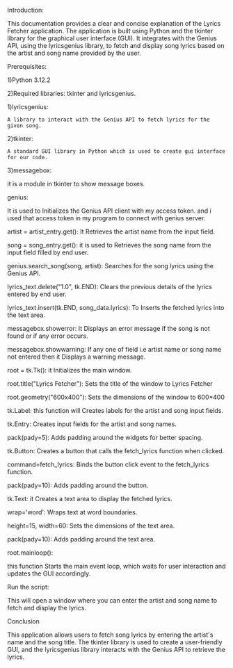 Introduction:

	
  This documentation provides a clear and concise explanation of the Lyrics Fetcher application. The application is built using Python and the tkinter library for the graphical user interface (GUI). It integrates with the Genius API, using the lyricsgenius library, to fetch and display song lyrics based on the artist and song name provided by the user.



Prerequisites:

  1)Python 3.12.2
	
  2)Required libraries: tkinter and lyricsgenius.



1)lyricsgenius:
	 
    A library to interact with the Genius API to fetch lyrics for the given song.

2)tkinter:
 
    A standard GUI library in Python which is used to create gui interface for our code.

3)messagebox: 
 
  it is a module in tkinter to show message boxes.



genius:
	
  It is used to Initializes the Genius API client with my access token.
	and i used that access token in my program to connect with genius server.


artist = artist_entry.get(): It Retrieves the artist name from the input field.

song = song_entry.get(): it is used to Retrieves the song name from the input field filled by end user.

genius.search_song(song, artist): Searches for the song lyrics using the Genius API.

lyrics_text.delete("1.0", tk.END): Clears the previous details of the lyrics entered by end user.

lyrics_text.insert(tk.END, song_data.lyrics): To Inserts the fetched lyrics into the text area.

messagebox.showerror:  It Displays an error message if the song is not found or if any error occurs.

messagebox.showwarning: If any one of field i.e artist name or song name not entered then it Displays a warning message.



root = tk.Tk(): it Initializes the main window.

root.title("Lyrics Fetcher"): Sets the title of the window to Lyrics Fetcher

root.geometry("600x400"): Sets the dimensions of the window to 600*400




tk.Label: this function will Creates labels for the artist and song input fields.

tk.Entry: Creates input fields for the artist and song names.

pack(pady=5): Adds padding around the widgets for better spacing.



tk.Button: Creates a button that calls the fetch_lyrics function when clicked.

command=fetch_lyrics: Binds the button click event to the fetch_lyrics function.

pack(pady=10): Adds padding around the button.



tk.Text: it Creates a text area to display the fetched lyrics.

wrap='word': Wraps text at word boundaries.

height=15, width=60: Sets the dimensions of the text area.

pack(pady=10): Adds padding around the text area.



root.mainloop(): 

  this function Starts the main event loop, which waits for user interaction and updates the GUI accordingly.



Run the script:


  This will open a window where you can enter the artist and song name to fetch and display the lyrics.



Conclusion

 This application allows users to fetch song lyrics by entering the artist's name and the song title. The tkinter library is used to create a user-friendly GUI, and the lyricsgenius library interacts with the Genius API to retrieve the lyrics.
